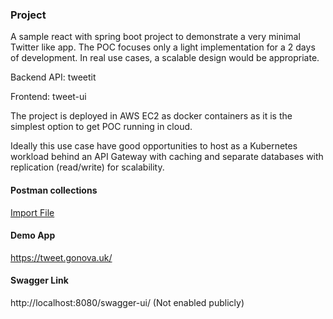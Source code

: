 ### Project

A sample react with spring boot project to demonstrate a very minimal Twitter like app. The POC focuses only a light implementation for a 2 days of development. In real use cases, a scalable design would be appropriate.

Backend API: tweetit 

Frontend: tweet-ui

The project is deployed in AWS EC2 as docker containers as it is the simplest option to get POC running in cloud.

Ideally this use case have good opportunities to host as a Kubernetes workload behind an API Gateway with caching and separate databases with replication (read/write) for scalability.


#### Postman collections

[Import File](./Tweetit.postman_collection.json)

#### Demo App
https://tweet.gonova.uk/

#### Swagger Link
http://localhost:8080/swagger-ui/  (Not enabled publicly)
